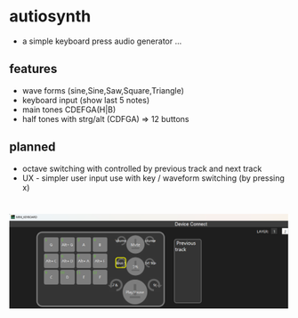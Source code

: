 # autiosynth

* a simple keyboard press audio generator ...

## features

* wave forms (sine,Sine,Saw,Square,Triangle)
* keyboard input (show last 5 notes)
* main tones CDEFGA(H|B)
* half tones with strg/alt (CDFGA) => 12 buttons

## planned

* octave switching with controlled by previous track and next track
* UX - simpler user input use with key / waveform switching (by pressing x)

# ![Mini Keyboard Example png](doc/mini-keyboard-example.png)